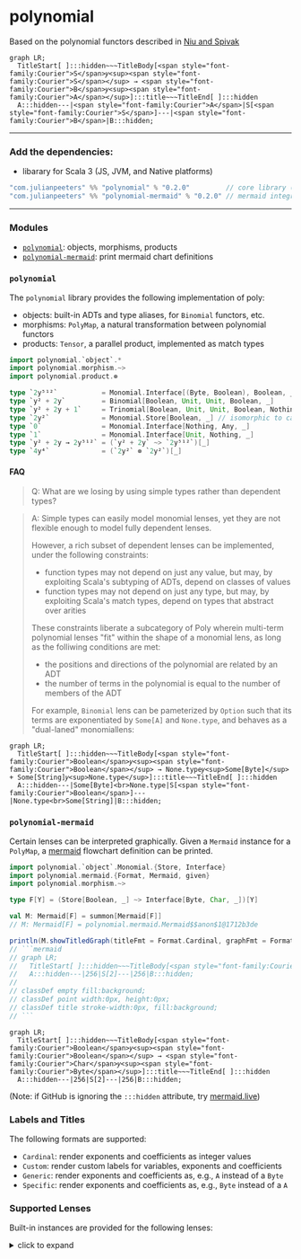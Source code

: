 # polynomial

Based on the polynomial functors described in [Niu and Spivak](https://topos.site/poly-book.pdf)

```mermaid
graph LR;
  TitleStart[ ]:::hidden~~~TitleBody[<span style="font-family:Courier">S</span>𝑦<sup><span style="font-family:Courier">S</span></sup> → <span style="font-family:Courier">B</span>𝑦<sup><span style="font-family:Courier">A</span></sup>]:::title~~~TitleEnd[ ]:::hidden
  A:::hidden---|<span style="font-family:Courier">A</span>|S[<span style="font-family:Courier">S</span>]---|<span style="font-family:Courier">B</span>|B:::hidden;

```

---

### Add the dependencies:
 - libarary for Scala 3 (JS, JVM, and Native platforms)
 
```scala
"com.julianpeeters" %% "polynomial" % "0.2.0"         // core library (required)
"com.julianpeeters" %% "polynomial-mermaid" % "0.2.0" // mermaid integration (optional)
```

---

### Modules
 - [`polynomial`](#polynomial-1): objects, morphisms, products
 - [`polynomial-mermaid`](#polynomial-mermaid): print mermaid chart definitions

### `polynomial`

The `polynomial` library provides the following implementation of poly:
 - objects: built-in ADTs and type aliases, for `Binomial` functors, etc.
 - morphisms: `PolyMap`, a natural transformation between polynomial functors
 - products: `Tensor`, a parallel product, implemented as match types

```scala
import polynomial.`object`.*
import polynomial.morphism.~>
import polynomial.product.⊗

type `2y⁵¹²`           = Monomial.Interface[(Byte, Boolean), Boolean, _]
type `y² + 2y`         = Binomial[Boolean, Unit, Unit, Boolean, _]
type `y² + 2y + 1`     = Trinomial[Boolean, Unit, Unit, Boolean, Nothing, Unit, _]
type `2y²`             = Monomial.Store[Boolean, _] // isomorphic to cats.data.Store
type `0`               = Monomial.Interface[Nothing, Any, _]
type `1`               = Monomial.Interface[Unit, Nothing, _]
type `y² + 2y → 2y⁵¹²` = (`y² + 2y` ~> `2y⁵¹²`)[_]
type `4y⁴`             = (`2y²` ⊗ `2y²`)[_]
```

#### FAQ

>Q: What are we losing by using simple types rather than dependent types?

>A: Simple types can easily model monomial lenses, yet they are not flexible
>enough to model fully dependent lenses.
>
>However, a rich subset of dependent lenses can be implemented, under the
>following constraints:
> - function types may not depend on just any value, but may, by exploiting Scala's subtyping of ADTs, depend on classes of values
> - function types may not depend on just any type, but may, by exploiting Scala's match types, depend on types that abstract over arities
>
>These constraints liberate a subcategory of Poly wherein multi-term
>polynomial lenses "fit" within the shape of a monomial lens, as long as the
>folliwing conditions are met:
> - the positions and directions of the polynomial are related by an ADT
> - the number of terms in the polynomial is equal to the number of members of the ADT
>
>For example, `Binomial` lens can be pameterized by `Option` such that its
>terms are exponentiated by `Some[A]` and `None.type`, and behaves as a
>"dual-laned" monomiallens:
>
```mermaid
graph LR;
  TitleStart[ ]:::hidden~~~TitleBody[<span style="font-family:Courier">Boolean</span>𝑦<sup><span style="font-family:Courier">Boolean</span></sup> → None.type𝑦<sup>Some[Byte]</sup> + Some[String]𝑦<sup>None.type</sup>]:::title~~~TitleEnd[ ]:::hidden
  A:::hidden---|Some[Byte]<br>None.type|S[<span style="font-family:Courier">Boolean</span>]---|None.type<br>Some[String]|B:::hidden;
```

### `polynomial-mermaid`

Certain lenses can be interpreted graphically. Given a `Mermaid` instance for a
`PolyMap`, a [mermaid](https://mermaid.js.org/intro/) flowchart definition can be printed.

```scala
import polynomial.`object`.Monomial.{Store, Interface}
import polynomial.mermaid.{Format, Mermaid, given}
import polynomial.morphism.~>

type F[Y] = (Store[Boolean, _] ~> Interface[Byte, Char, _])[Y]

val M: Mermaid[F] = summon[Mermaid[F]]
// M: Mermaid[F] = polynomial.mermaid.Mermaid$$anon$1@1712b3de

println(M.showTitledGraph(titleFmt = Format.Cardinal, graphFmt = Format.Specific))
// ```mermaid
// graph LR;
//   TitleStart[ ]:::hidden~~~TitleBody[<span style="font-family:Courier">Boolean</span>𝑦<sup><span style="font-family:Courier">Boolean</span></sup> → <span style="font-family:Courier">Char</span>𝑦<sup><span style="font-family:Courier">Byte</span></sup>]:::title~~~TitleEnd[ ]:::hidden
//   A:::hidden---|256|S[2]---|256|B:::hidden;
// 
// classDef empty fill:background;
// classDef point width:0px, height:0px;
// classDef title stroke-width:0px, fill:background;
// ```
```

```mermaid
graph LR;
  TitleStart[ ]:::hidden~~~TitleBody[<span style="font-family:Courier">Boolean</span>𝑦<sup><span style="font-family:Courier">Boolean</span></sup> → <span style="font-family:Courier">Char</span>𝑦<sup><span style="font-family:Courier">Byte</span></sup>]:::title~~~TitleEnd[ ]:::hidden
  A:::hidden---|256|S[2]---|256|B:::hidden;

```
(Note: if GitHub is ignoring the `:::hidden` attribute, try [mermaid.live](https://mermaid.live/))

### Labels and Titles

The following formats are supported:
 - `Cardinal`: render exponents and coefficients as integer values
 - `Custom`: render custom labels for variables, exponents and coefficients
 - `Generic`: render exponents and coefficients as, e.g., `A` instead of a `Byte`
 - `Specific`: render exponents and coefficients as, e.g., `Byte` instead of a `A`

### Supported Lenses

Built-in instances are provided for the following lenses:

<details><summary>click to expand</summary>

##### Example: monomial state lens `Store[S, _] ~> Interface[A, B, _]`
```mermaid
graph LR;
  TitleStart[ ]:::hidden~~~TitleBody[<span style="font-family:Courier">S</span>𝑦<sup><span style="font-family:Courier">S</span></sup> → <span style="font-family:Courier">B</span>𝑦<sup><span style="font-family:Courier">A</span></sup>]:::title~~~TitleEnd[ ]:::hidden
  A:::hidden---|<span style="font-family:Courier">A</span>|S[<span style="font-family:Courier">S</span>]---|<span style="font-family:Courier">B</span>|B:::hidden;

```

##### Example: monomial lens `Interface[A1, B1, _] ~> Interface[A2, B2, _]`
```mermaid
graph LR;
  TitleStart[ ]:::hidden~~~~TitleBody[<span style="font-family:Courier">B<sub>1</sub></span>𝑦<sup><span style="font-family:Courier">A<sub>1</sub></span></sup> → <span style="font-family:Courier">B<sub>2</sub></span>𝑦<sup><span style="font-family:Courier">A<sub>2</sub></span></sup>]:::title~~~~TitleEnd[ ]:::hidden
  A:::hidden---|<span style="font-family:Courier">A<sub>2</sub></span>|A2[ ]:::point
subgraph s[ ]
  A2:::point---MermaidPMono
  MermaidPMono[<span style="font-family:Courier">B<sub>1</sub></span>𝑦<sup><span style="font-family:Courier">A<sub>1</sub></span></sup>]:::empty
  MermaidPMono---B2
end
B2[ ]:::point---|<span style="font-family:Courier">B<sub>2</sub></span>|B:::hidden;

```

##### Example: binomial state lens `Store[S, _] ~> Interface[A1, B1, A2, B2, _]`
```mermaid
graph LR;
  TitleStart[ ]:::hidden~~~TitleBody[<span style="font-family:Courier">S</span>𝑦<sup><span style="font-family:Courier">S</span></sup> → B<sub>1</sub>𝑦<sup>A<sub>1</sub></sup> + B<sub>2</sub>𝑦<sup>A<sub>2</sub></sup>]:::title~~~TitleEnd[ ]:::hidden
  A:::hidden---|<span style="font-family:Courier">A<sub>1</sub></span><br><span style="font-family:Courier">A<sub>2</sub></span>|S[<span style="font-family:Courier">S</span>]---|<span style="font-family:Courier">B<sub>1</sub></span><br><span style="font-family:Courier">B<sub>2</sub></span>|B:::hidden;

```





</details>